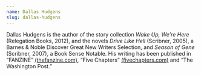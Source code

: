 ```yaml
---
name: Dallas Hudgens
slug: dallas-hudgens
---
```

Dallas Hudgens is the author of the story collection _Wake Up, We’re Here_ (Relegation Books, 2012), and the novels _Drive Like Hell_ (Scribner, 2005), a Barnes & Noble Discover Great New Writers Selection, and _Season of Gene_ (Scribner, 2007), a Book Sense Notable. His writing has been published in “FANZINE” [(thefanzine.com)](http://thefanzine.com/), “Five Chapters” [(fivechapters.com)](http://fivechapters.com/) and “The Washington Post.”